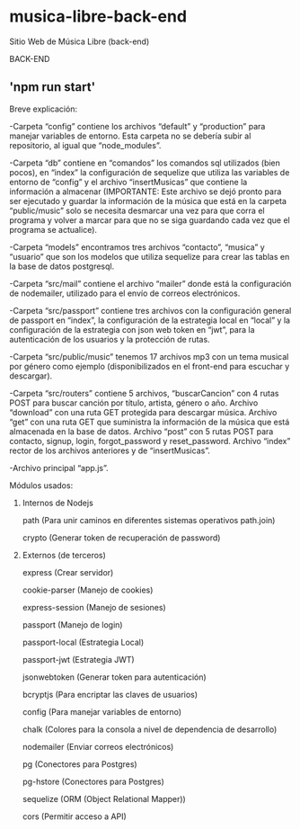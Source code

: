 # musica-libre-back-end
Sitio Web de Música Libre (back-end)

BACK-END 

## 'npm run start'

Breve explicación: 

-Carpeta “config” contiene los archivos “default” y “production” para manejar variables de entorno. Esta carpeta no se debería subir al repositorio, al igual que “node_modules”. 

-Carpeta “db” contiene en “comandos” los comandos sql utilizados (bien pocos), en “index” la configuración de sequelize que utiliza las variables de entorno de “config” y el archivo “insertMusicas” que contiene la información a almacenar (IMPORTANTE: Este archivo se dejó pronto para ser ejecutado y guardar la información de la música que está en la carpeta “public/music” solo se necesita desmarcar una vez para que corra el programa y volver a marcar para que no se siga guardando cada vez que el programa se actualice). 

-Carpeta “models” encontramos tres archivos “contacto”, “musica” y “usuario” que son los modelos que utiliza sequelize para crear las tablas en la base de datos postgresql. 

-Carpeta “src/mail” contiene el archivo “mailer” donde está la configuración de nodemailer, utilizado para el envío de correos electrónicos. 

-Carpeta “src/passport” contiene tres archivos con la configuración general de passport en “index”, la configuración de la estrategia local en “local” y la configuración de la estrategia con json web token en “jwt”, para la autenticación de los usuarios y la protección de rutas. 

-Carpeta “src/public/music” tenemos 17 archivos mp3 con un tema musical por género como ejemplo (disponibilizados en el front-end para escuchar y descargar). 

-Carpeta “src/routers” contiene 5 archivos, “buscarCancion” con 4 rutas POST para buscar canción por título, artista, género o año. Archivo “download” con una ruta GET protegida para descargar música. Archivo “get” con una ruta GET que suministra la información de la música que está almacenada en la base de datos. Archivo “post” con 5 rutas POST para contacto, signup, login, forgot_password y reset_password. Archivo “index” rector de los archivos anteriores y de “insertMusicas”. 

-Archivo principal “app.js”. 

Módulos usados: 

1.	Internos de Nodejs 

    path (Para unir caminos en diferentes sistemas operativos path.join) 

    crypto (Generar token de recuperación de password) 

2.	Externos (de terceros) 

    express (Crear servidor) 

    cookie-parser (Manejo de cookies) 

    express-session (Manejo de sesiones) 

    passport (Manejo de login) 

    passport-local (Estrategia Local) 

    passport-jwt (Estrategia JWT) 

    jsonwebtoken (Generar token para autenticación) 

    bcryptjs (Para encriptar las claves de usuarios) 

    config (Para manejar variables de entorno) 

    chalk (Colores para la consola a nivel de dependencia de desarrollo) 

    nodemailer (Enviar correos electrónicos) 

    pg (Conectores para Postgres) 

    pg-hstore (Conectores para Postgres) 

    sequelize (ORM (Object Relational Mapper)) 

    cors (Permitir acceso a API) 

